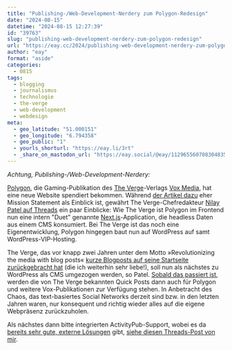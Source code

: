 ```yaml
---
title: "Publishing-/Web-Development-Nerdery zum Polygon-Redesign"
date: "2024-08-15"
datetime: "2024-08-15 12:27:39"
id: "39763"
slug: "publishing-web-development-nerdery-zum-polygon-redesign"
url: "https://eay.cc/2024/publishing-web-development-nerdery-zum-polygon-redesign/"
author: "eay"
format: "aside"
categories:
  - 0815
tags:
  - blogging
  - journalismus
  - technologie
  - the-verge
  - web-development
  - webdesign
meta:
  - geo_latitude: "51.000151"
  - geo_longitude: "6.794358"
  - geo_public: "1"
  - yourls_shorturl: "https://eay.li/3rt"
  - _share_on_mastodon_url: "https://eay.social/@eay/112965560708304835"
---
```


_Achtung, Publishing-/Web-Development-Nerdery:_

[Polygon](https://www.polygon.com/), die Gaming-Publikation des [The Verge](https://www.theverge.com/)\-Verlags [Vox Media](https://corp.voxmedia.com/), hat eine neue Website spendiert bekommen. Während [der Artikel dazu](https://www.polygon.com/gaming/439731/welcome-to-the-next-era-of-polygon-we-made-it-for-you) eher Mission Statement als Einblick ist, gewährt The Verge-Chefredakteur [Nilay Patel auf Threads](https://www.threads.net/@reckless1280/post/C-nMSYxxkA7/) ein paar Einblicke: Wie The Verge ist Polygon im Frontend nun eine intern "Duet" genannte [Next.js](https://nextjs.org/)\-Application, die headless Daten aus einem CMS konsumiert. Bei The Verge ist das noch eine Eigenentwicklung, Polygon hingegen baut nun auf WordPress auf samt WordPress-VIP-Hosting.

The Verge, das vor knapp zwei Jahren unter dem Motto »Revolutionizing the media with blog posts« [kurze Blogposts auf seine Startseite zurückgebracht hat](https://eay.cc/2022/revolutionizing-the-media-with-blog-posts/) (die ich weiterhin sehr liebe!), soll nun als nächstes zu WordPress als CMS umgezogen werden, so Patel. [Sobald das passiert ist](https://www.threads.net/@reckless1280/post/C-nU1naRAtA?xmt), werden die von The Verge bekannten Quick Posts dann auch für Polygon und weitere Vox-Publikationen zur Verfügung stehen. In Anbetracht des Chaos, das text-basiertes Social Networks derzeit sind bzw. in den letzten Jahren waren, nur konsequent und richtig wieder alles auf die eigene Webpräsenz zurückzuholen.

Als nächstes dann bitte integrierten ActivityPub-Support, wobei es da [bereits sehr gute, externe Lösungen](https://theverge.space/) gibt, [siehe diesen Threads-Post von mir](https://www.threads.net/@eay/post/C-GbOtusmBb).
